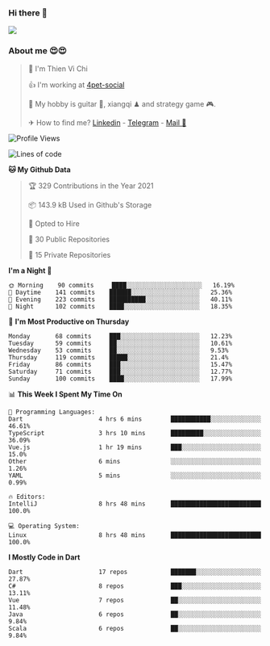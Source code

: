 ### Hi there 👋
![](https://media1.tenor.com/images/9aa4aee77151757a310fcdb4b8fd2a0a/tenor.gif?itemid=12671405)

### About me 😍😍

> 🙎 I'm Thien Vi Chi
> 
> 👍 I'm working at [4pet-social](https://github.com/4pet-social)
>
> 🥞 My hobby is guitar 🎸, xiangqi ♟ and strategy game 🎮.
> 
> ✈ How to find me? [Linkedin](https://www.linkedin.com/in/tvc12/) - [Telegram](https://t.me/yeutham212) - [Mail 📧](mailto:meomeocf98@gmail.com)
> 

<!--START_SECTION:waka-->
![Profile Views](http://img.shields.io/badge/Profile%20Views-7-blue)

![Lines of code](https://img.shields.io/badge/From%20Hello%20World%20I%27ve%20Written-731303%20lines%20of%20code-blue)

**🐱 My Github Data** 

> 🏆 329 Contributions in the Year 2021
 > 
> 📦 143.9 kB Used in Github's Storage 
 > 
> 💼 Opted to Hire
 > 
> 📜 30 Public Repositories 
 > 
> 🔑 15 Private Repositories  
 > 
**I'm a Night 🦉** 

```text
🌞 Morning    90 commits     ████░░░░░░░░░░░░░░░░░░░░░   16.19% 
🌆 Daytime    141 commits    ██████░░░░░░░░░░░░░░░░░░░   25.36% 
🌃 Evening    223 commits    ██████████░░░░░░░░░░░░░░░   40.11% 
🌙 Night      102 commits    ████░░░░░░░░░░░░░░░░░░░░░   18.35%

```
📅 **I'm Most Productive on Thursday** 

```text
Monday       68 commits     ███░░░░░░░░░░░░░░░░░░░░░░   12.23% 
Tuesday      59 commits     ██░░░░░░░░░░░░░░░░░░░░░░░   10.61% 
Wednesday    53 commits     ██░░░░░░░░░░░░░░░░░░░░░░░   9.53% 
Thursday     119 commits    █████░░░░░░░░░░░░░░░░░░░░   21.4% 
Friday       86 commits     ███░░░░░░░░░░░░░░░░░░░░░░   15.47% 
Saturday     71 commits     ███░░░░░░░░░░░░░░░░░░░░░░   12.77% 
Sunday       100 commits    ████░░░░░░░░░░░░░░░░░░░░░   17.99%

```


📊 **This Week I Spent My Time On** 

```text
💬 Programming Languages: 
Dart                     4 hrs 6 mins        ███████████░░░░░░░░░░░░░░   46.61% 
TypeScript               3 hrs 10 mins       █████████░░░░░░░░░░░░░░░░   36.09% 
Vue.js                   1 hr 19 mins        ███░░░░░░░░░░░░░░░░░░░░░░   15.0% 
Other                    6 mins              ░░░░░░░░░░░░░░░░░░░░░░░░░   1.26% 
YAML                     5 mins              ░░░░░░░░░░░░░░░░░░░░░░░░░   0.99%

🔥 Editors: 
IntelliJ                 8 hrs 48 mins       █████████████████████████   100.0%

💻 Operating System: 
Linux                    8 hrs 48 mins       █████████████████████████   100.0%

```

**I Mostly Code in Dart** 

```text
Dart                     17 repos            ███████░░░░░░░░░░░░░░░░░░   27.87% 
C#                       8 repos             ███░░░░░░░░░░░░░░░░░░░░░░   13.11% 
Vue                      7 repos             ██░░░░░░░░░░░░░░░░░░░░░░░   11.48% 
Java                     6 repos             ██░░░░░░░░░░░░░░░░░░░░░░░   9.84% 
Scala                    6 repos             ██░░░░░░░░░░░░░░░░░░░░░░░   9.84%

```



<!--END_SECTION:waka-->